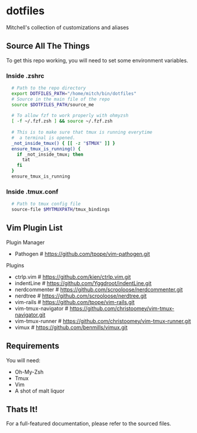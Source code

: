 # dotfiles
Mitchell's collection of customizations and aliases

## Source All The Things
To get this repo working, you will need to set some environment variables.

### Inside .zshrc
```sh
  # Path to the repo directory
  export DOTFILES_PATH="/home/mitch/bin/dotfiles"
  # Source in the main file of the repo
  source $DOTFILES_PATH/source_me
  
  # To allow fzf to work properly with ohmyzsh
  [ -f ~/.fzf.zsh ] && source ~/.fzf.zsh
  
  # This is to make sure that tmux is running everytime
  #  a terminal is opened.
  _not_inside_tmux() { [[ -z "$TMUX" ]] }
  ensure_tmux_is_running() {
    if _not_inside_tmux; then
      tat
    fi
  }
  ensure_tmux_is_running
```

### Inside .tmux.conf
```sh
  # Path to tmux config file
  source-file $MYTMUXPATH/tmux_bindings
```

## Vim Plugin List
 Plugin Manager
  - Pathogen            # https://github.com/tpope/vim-pathogen.git
  
 Plugins
  - ctrlp.vim           # https://github.com/kien/ctrlp.vim.git
  - indentLine          # https://github.com/Yggdroot/indentLine.git
  - nerdcommenter       # https://github.com/scrooloose/nerdcommenter.git
  - nerdtree            # https://github.com/scrooloose/nerdtree.git
  - vim-rails           # https://github.com/tpope/vim-rails.git
  - vim-tmux-navigator  # https://github.com/christoomey/vim-tmux-navigator.git
  - vim-tmux-runner     # https://github.com/christoomey/vim-tmux-runner.git
  - vimux               # https://github.com/benmills/vimux.git

## Requirements
You will need:
 - Oh-My-Zsh
 - Tmux
 - Vim
 - A shot of malt liquor

## Thats It!
For a full-featured documentation, please refer to the sourced files.

